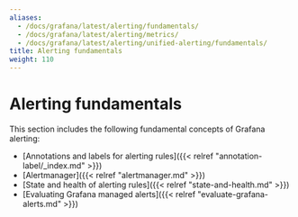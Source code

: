 ```yaml
---
aliases:
  - /docs/grafana/latest/alerting/fundamentals/
  - /docs/grafana/latest/alerting/metrics/
  - /docs/grafana/latest/alerting/unified-alerting/fundamentals/
title: Alerting fundamentals
weight: 110
---
```


# Alerting fundamentals

This section includes the following fundamental concepts of Grafana alerting:

- [Annotations and labels for alerting rules]({{< relref "annotation-label/_index.md" >}})
- [Alertmanager]({{< relref "alertmanager.md" >}})
- [State and health of alerting rules]({{< relref "state-and-health.md" >}})
- [Evaluating Grafana managed alerts]({{< relref "evaluate-grafana-alerts.md" >}})
